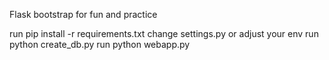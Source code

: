 Flask bootstrap
for fun and practice

run pip install -r requirements.txt
change settings.py or adjust your env
run python create_db.py
run python webapp.py
